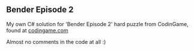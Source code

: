 ## Bender Episode 2
My own C# solution for 'Bender Episode 2' hard puzzle from CodinGame, found at [codingame.com](https://www.codingame.com/training/hard/bender-episode-2)

Almost no comments in the code at all :)
